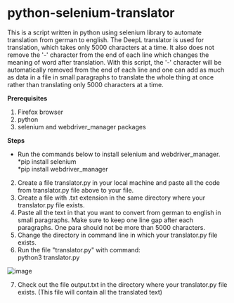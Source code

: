 # python-selenium-translator
This is a script written in python using selenium library to automate translation from german to english. The DeepL translator is used  for translation, which takes only 5000 characters at a time. It also does not remove the '-' character from the end of each line which changes the meaning of word after translation. With this script, the '-' character will be automatically removed from the end of each line and one can add as much as data in a file in small paragraphs to translate the whole thing at once rather than translating only 5000 characters at a time.

**Prerequisites**
1. Firefox browser
2. python
3. selenium and webdriver_manager packages

**Steps**
* Run the commands below to install selenium and webdriver_manager.<br />
   *pip install selenium<br />
   *pip install webdriver_manager
   
2. Create a file translator.py in your local machine and paste all the code from translator.py file above to your file.
3. Create a file with .txt extension in the same directory where your translator.py file exists.
4. Paste all the text in that you want to convert from german to english in small paragraphs. Make sure to keep one line gap after each paragraphs. One para should not be more than 5000 characters.
5. Change the directory in command line in which your translator.py file exists.
6. Run the file "translator.py" with command:<br />
   python3 translator.py
 
![image](https://user-images.githubusercontent.com/89373629/235847090-3b5ad5c1-60a0-471b-830a-17aadfc94b38.png)

7. Check out the file output.txt in the directory where your translator.py file exists. (This file will contain all the translated text)

